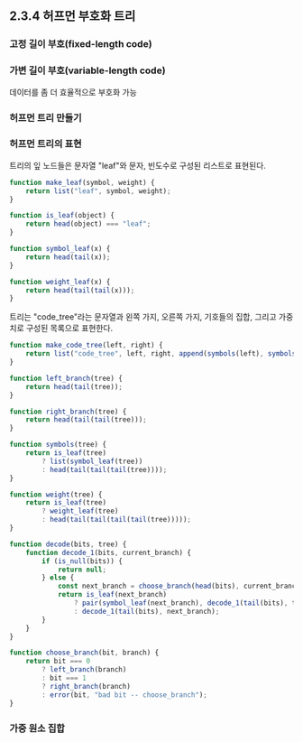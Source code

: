 

## 2.3.4 허프먼 부호화 트리

### 고정 길이 부호(fixed-length code)


### 가변 길이 부호(variable-length code)

데이터를 좀 더 효율적으로 부호화 가능


### 허프먼 트리 만들기


### 허프먼 트리의 표현

트리의 잎 노드들은 문자열 "leaf"와 문자, 빈도수로 구성된 리스트로 표현된다.

```js
function make_leaf(symbol, weight) {
    return list("leaf", symbol, weight);
}

function is_leaf(object) {
    return head(object) === "leaf";
}

function symbol_leaf(x) {
    return head(tail(x));
}

function weight_leaf(x) {
    return head(tail(tail(x)));
}
```

트리는 "code_tree"라는 문자열과 왼쪽 가지, 오른쪽 가지, 기호들의 집합, 그리고 가중치로 구성된 목록으로 표현한다.

```js
function make_code_tree(left, right) {
    return list("code_tree", left, right, append(symbols(left), symbols(right)), weight(left) + weight(right));
}
```

```js
function left_branch(tree) {
    return head(tail(tree));
}

function right_branch(tree) {
    return head(tail(tail(tree)));
}

function symbols(tree) {
    return is_leaf(tree)
        ? list(symbol_leaf(tree))
        : head(tail(tail(tail(tree))));
}

function weight(tree) {
    return is_leaf(tree)
        ? weight_leaf(tree)
        : head(tail(tail(tail(tail(tree)))));
}
```


```js
function decode(bits, tree) {
    function decode_1(bits, current_branch) {
        if (is_null(bits)) {
            return null;
        } else {
            const next_branch = choose_branch(head(bits), current_branch);
            return is_leaf(next_branch)
                ? pair(symbol_leaf(next_branch), decode_1(tail(bits), tree))
                : decode_1(tail(bits), next_branch);
        }
    }
}

function choose_branch(bit, branch) {
    return bit === 0
        ? left_branch(branch)
        : bit === 1
        ? right_branch(branch) 
        : error(bit, "bad bit -- choose_branch");
}
```

### 가중 원소 집합

```js

```

